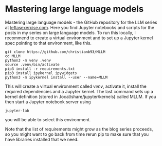 # Mastering large language models

Mastering large language models - the GitHub repository for the LLM series at [leftasexercise.com](http://www.leftasexercise.com). Here you find Jupyter notebooks and scripts for the posts in my series on large language models. To run this locally, I recommend to create a virtual environment and to set up a Jupyter kernel spec pointing to that environment, like this.

```
git clone https://github.com/christianb93/MLLM
cd MLLM
python3 -m venv .venv
source .venv/bin/activate
pip3 install -r requirements.txt
pip3 install ipykernel ipywidgets
python3 -m ipykernel install --user --name=MLLM
```

This will create a virtual environment called *venv*, activate it, install the required dependencies and a Jupyter kernel. The last command sets up a kernel definition (stored in .local/share/jupyter/kernels) called MLLM. If you then start a Jupyter notebook server using

```
jupyter-lab
```

you will be able to select this environment. 

Note that the list of requirements might grow as the blog series proceeds, so you might want to go back from time rerun pip to make sure that you have libraries installed that we need.


